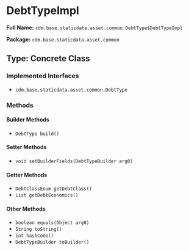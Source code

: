 # DebtTypeImpl

**Full Name:** `cdm.base.staticdata.asset.common.DebtType$DebtTypeImpl`

**Package:** `cdm.base.staticdata.asset.common`

## Type: Concrete Class

### Implemented Interfaces

- `cdm.base.staticdata.asset.common.DebtType`

### Methods

#### Builder Methods

- `DebtType build()`

#### Setter Methods

- `void setBuilderFields(DebtTypeBuilder arg0)`

#### Getter Methods

- `DebtClassEnum getDebtClass()`
- `List getDebtEconomics()`

#### Other Methods

- `boolean equals(Object arg0)`
- `String toString()`
- `int hashCode()`
- `DebtTypeBuilder toBuilder()`

